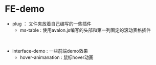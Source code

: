 # FE-demo

* plug ： 文件夹放着自己编写的一些插件
  - ms-table : 使用avalon.js编写的头部和第一列固定的滚动表格插件
  
  


* interface-demo : 一些前端demo效果
  - hover-animanation : 鼠标hover动画

